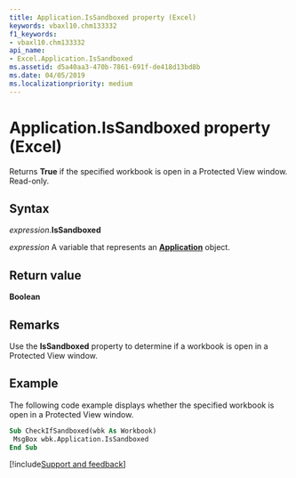 ```yaml
---
title: Application.IsSandboxed property (Excel)
keywords: vbaxl10.chm133332
f1_keywords:
- vbaxl10.chm133332
api_name:
- Excel.Application.IsSandboxed
ms.assetid: d5a40aa3-470b-7861-691f-de418d13bd8b
ms.date: 04/05/2019
ms.localizationpriority: medium
---
```



# Application.IsSandboxed property (Excel)

Returns **True** if the specified workbook is open in a Protected View window. Read-only.


## Syntax

_expression_.**IsSandboxed**

_expression_ A variable that represents an **[Application](Excel.Application(object).md)** object.


## Return value

**Boolean**


## Remarks

Use the **IsSandboxed** property to determine if a workbook is open in a Protected View window.


## Example

The following code example displays whether the specified workbook is open in a Protected View window.

```vb
Sub CheckIfSandboxed(wbk As Workbook) 
 MsgBox wbk.Application.IsSandboxed 
End Sub
```



[!include[Support and feedback](~/includes/feedback-boilerplate.md)]